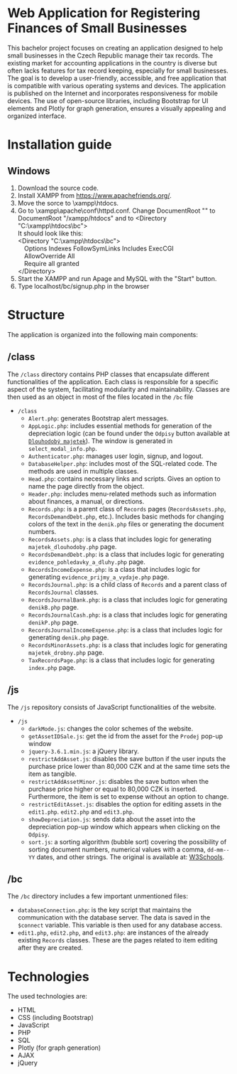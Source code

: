 # Web Application for Registering Finances of Small Businesses
This bachelor project focuses on creating an application designed to help small businesses in the Czech Republic manage their tax records. The existing market for accounting applications in the country is diverse but often lacks features for tax record keeping, especially for small businesses. The goal is to develop a user-friendly, accessible, and free application that is compatible with various operating systems and devices. The application is published on the Internet and incorporates responsiveness for mobile devices. The use of open-source libraries, including Bootstrap for UI elements and Plotly for graph generation, ensures a visually appealing and organized interface.

# Installation guide

## Windows
1. Download the source code.
2. Install XAMPP from https://www.apachefriends.org/.
3. Move the sorce to \xampp\htdocs.
4. Go to \xampp\apache\conf\httpd.conf. Change DocumentRoot "" to DocumentRoot "/xampp/htdocs" and <Directory> to <Directory "C:\xampp\htdocs\bc"><br />
It should look like this:<br />
<Directory "C:\xampp\htdocs\bc"><br />
&emsp;Options Indexes FollowSymLinks Includes ExecCGI<br />
&emsp;AllowOverride All<br />
&emsp;Require all granted<br />
<\/Directory>
5. Start the XAMPP and run Apage and MySQL with the "Start" button.
6. Type localhost/bc/signup.php in the browser

# Structure

The application is organized into the following main components:

## /class

The `/class` directory contains PHP classes that encapsulate different functionalities of the application. Each class is responsible for a specific aspect of the system, facilitating modularity and maintainability. Classes are then used as an object in most of the files located in the `/bc` file

- `/class`
  - `Alert.php`: generates Bootstrap alert messages.
  - `AppLogic.php`: includes essential methods for generation of the depreciation logic (can be found under the `Odpisy` button available at [`Dlouhodobý majetek`](https://danovaevidencecepela.cz/majetek_dlouhodoby.php)). The window is generated in `select_modal_info.php`.
  - `Authenticator.php`: manages user login, signup, and logout. 
  - `DatabaseHelper.php`: includes most of the SQL-related code. The methods are used in multiple classes.
  - `Head.php`: contains necessary links and scripts. Gives an option to name the page directly from the object.
  - `Header.php`: includes menu-related methods such as information about finances, a manual, or directions.
  - `Records.php`: is a parent class of `Records` pages (`RecordsAssets.php`, `RecordsDemandDebt.php`, etc.). Includes basic methods for changing colors of the text in the `denik.php` files or generating the document numbers.
  - `RecordsAssets.php`: is a class that includes logic for generating `majetek_dlouhodoby.php` page.
  - `RecordsDemandDebt.php`: is a class that includes logic for generating `evidence_pohledavky_a_dluhy.php` page.
  - `RecordsIncomeExpense.php`: is a class that includes logic for generating `evidence_prijmy_a_vydaje.php` page.
  - `RecordsJournal.php`:  is a child class of `Records` and a parent class of `RecordsJournal` classes.
  - `RecordsJournalBank.php`:  is a class that includes logic for generating `denikB.php` page.
  - `RecordsJournalCash.php`:  is a class that includes logic for generating `denikP.php` page.
  - `RecordsJournalIncomeExpense.php`:  is a class that includes logic for generating `denik.php` page.
  - `RecordsMinorAssets.php`:  is a class that includes logic for generating `majetek_drobny.php` page.
  - `TaxRecordsPage.php`:  is a class that includes logic for generating `index.php` page.

## /js

The `/js` repository consists of JavaScript functionalities of the website.

- `/js`
  - `darkMode.js`: changes the color schemes of the website.
  - `getAssetIDSale.js`: get the id from the asset for the `Prodej` pop-up window
  - `jquery-3.6.1.min.js`: a jQuery library.
  - `restrictAddAsset.js`: disables the save button if the user inputs the purchase price lower than 80,000 CZK and at the same time sets the item as tangible.
  - `restrictAddAssetMinor.js`: disables the save button when the purchase price higher or equal to 80,000 CZK is inserted. Furthermore, the item is set to expense without an option to change.
  - `restrictEditAsset.js`: disables the option for editing assets in the `edit1.php`. `edit2.php` and `edit3.php`.
  - `showDepreciation.js`: sends data about the asset into the depreciation pop-up window which appears when clicking on the `Odpisy`.
  - `sort.js`: a sorting algorithm (bubble sort) covering the possibility of sorting document numbers, numerical values with a comma, `dd-mm--YY` dates, and other strings. The original is available at: [W3Schools](https://www.w3schools.com/howto/howto_js_sort_list.asp).
 
## /bc
The `/bc` directory includes a few important unmentioned files:

- `databaseConnection.php`: is the key script that maintains the communication with the database server. The data is saved in the `$connect` variable. This variable is then used for any database access.
- `edit1.php`, `edit2.php`, and `edit3.php`: are instances of the already existing `Records` classes. These are the pages related to item editing after they are created.

# Technologies

The used technologies are:

- HTML
- CSS (including Bootstrap)
- JavaScript
- PHP
- SQL
- Plotly (for graph generation)
- AJAX
- jQuery
